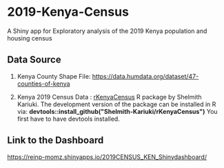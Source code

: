 # 2019-Kenya-Census

A Shiny app for Exploratory analysis of the 2019 Kenya population and housing census

## Data Source

1.  Kenya County Shape File: <https://data.humdata.org/dataset/47-counties-of-kenya>

2.  Kenya 2019 Census Data : [rKenyaCensus](https://github.com/Shelmith-Kariuki/rKenyaCensus) R package by Shelmith Kariuki. The development version of the package can be installed in R via: **devtools::install_github("Shelmith-Kariuki/rKenyaCensus")** You first have to have devtools installed.


## Link to the Dashboard

https://reinp-momz.shinyapps.io/2019CENSUS_KEN_Shinydashboard/